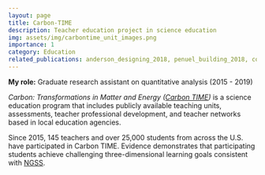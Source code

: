 ```yaml
---
layout: page
title: Carbon-TIME
description: Teacher education project in science education
img: assets/img/carbontime_unit_images.png
importance: 1
category: Education
related_publications: anderson_designing_2018, penuel_building_2018, covitt_understanding_2021, lin_factors_2022, covitt_instructional_nodate
---
```

**My role:** Graduate research assistant on quantitative analysis (2015 - 2019)

*Carbon: Transformations in Matter and Energy ([Carbon TIME](https://carbontime.create4stem.msu.edu/))* is a science education program that includes publicly available teaching units, assessments, teacher professional development, and teacher networks based in local education agencies. 

Since 2015, 145 teachers and over 25,000 students from across the U.S. have participated in Carbon TIME. Evidence demonstrates that participating students achieve challenging three-dimensional learning goals consistent with [NGSS](https://www.nextgenscience.org/). 
